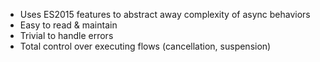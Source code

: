 - Uses ES2015 features to abstract away complexity of async behaviors
- Easy to read & maintain
- Trivial to handle errors
- Total control over executing flows (cancellation, suspension)
